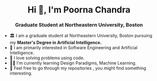 <h1 align="center">Hi 👋, I'm Poorna Chandra</h1>
<h3 align="center">Graduate Student at Northeastern University, Boston</h3>

-  🏛 I am a graduate student at Northeastern University, Boston pursuing my <b>Master's Degree in Artificial Intelligence.</b>
-  🎯 I am primarily interested in Software Engineering and Artificial Intelligence. 
-  🧩 I love solving problems using code.
-  👨‍💻 I'm currently learning Design Paradigms, Machine Learning.
-  🖖 Feel free to go through my repositories , you might find something interesting.
